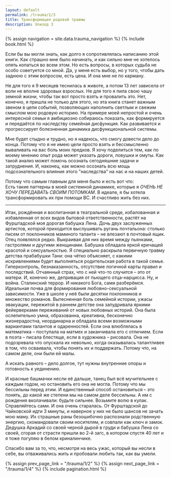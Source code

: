 ```yaml
---
layout: default
permalink: /trauma/1/3
title: Трансформация родовой травмы
description: Эпизод 3
---
```

{% assign navigation  = site.data.trauma_navigation %}
{% include book.html %}

Если бы вы могли знать, как долго я сопротивлялась написанию этой книги. Как страшно мне было начинать, и как сильно мне не хотелось опять копаться во всем этом. Но есть вопросы, в которых судьба не особо советуется со мной. Да, у меня есть выбор, но у того, чтобы дать заднюю с этим вопросом, есть цена. И она мне не по карману.

Не для того я 9 месяцев теснилась в животе, а потом 13 лет зависела от воли не вполне здоровых взрослых. Не для того я пила свою чашу земной жизни, чтобы так вот просто взять и провалить это. Нет, конечно, я пришла не только для этого, но эта книга станет важным звеном в цепи событий, позволяющих наполнить светлым и свежим смыслом мою родовую историю. На примере моей непростой и очень интересной семьи я амбициозно собираюсь показать, как формируется и передаётся по наследству семейная дисфункция. Как развивается и прогрессирует болезненная динамика дисфункциональной системы.

Мне будет стыдно и трудно, но я надеюсь, что смогу довести дело до конца. Потому что я не имею цели просто взять и бессмысленно вываливать на вас боль моих предков. Я хочу поделиться тем, как по моему мнению опыт рода может указать дороги, ловушки и омуты. Как такой анализ может помочь осознать сегодняшние задачи и затруднения. И, наконец, как можно осознать всю мощь подсознательного влияния этого "наследства" на нас и на наших детей.

Потому что самым главным для меня было и есть вот что:   
Есть такие паттерны в моей системной динамике, которые я *ОЧЕНЬ НЕ ХОЧУ ПЕРЕДАВАТЬ СВОИМ ПОТОМКАМ*.
В идеале, я бы хотела трансформировать их при помощи ВС. И счастливо жить без них.

***

Итак, рождённая и воспитанная в театральной среде, избалованная и избавленная от всех видов бытовой ответственности, растёт на Фурштадской моя дорогая бабушка Лена. Дочь двух заслуженных артистов, которой приходится выслушивать ругань почтальона: столько писем от поклонников маминого таланта – не влезают в почтовый ящик. Отец появлялся редко. Выкраивая для них время между пьянками, гастролями и другими женщинами. Бабушка обладала яркой кричащей красотой и сексуальностью. Я специально раскрыла первичную травму детства прабабушки Тани: она чётко объясняет, с какими искривлениями будет выполняться родительская работа в такой семье. Гиперконтроль, безнаказанность, отсутствие логичной карты правил и последствий. Отчаянный страх, что с ней что-то случится – это от матери. И, конечно же, депривация от пьющего отца-нарцисса. Ну, и война. Сталинский террор. И никакого Бога, сами разберёмся. Идеальная почва для формирования любовно-сексуальной зависимости. Уже в школе у неё были десятки поклонников и множество романов. Вытесненная боль семейной истории, ужасы эвакуации, пережитой в раннем детстве она запудривала яркими фейерверками переживаний от новых любовных историй. Она была ослепительно умна, образованна, креативна, бесконечно жизнерадостна, неординарна и обладала всеми возможными вариантами талантов и одаренностей. Если она влюблялась в математика – поступала на матмех и заканчивала его с отличием. Если в поэта – писала блестяще, если в художника – рисовала. Она не подозревала что опускала их невольно, когда оказывалась талантливее в том, что осваивала, чтобы понять их и поддержать. Потому что, на самом деле, они были ей малы.

А искать равного – дело долгое, тут нужны внутренние опоры и готовность к уединению.

И красные башмачки несли её дальше, танец был всё мучительнее с каждым годом, но остановить его она не могла. Потому что мы бессильны перед этим. И единственный способ остановиться – это понять, до какой же степени мы на самом деле бессильны. А им с рождения вколачивали: будьте сильнее. Возьмите волю в кулак. Справляйтесь сами. И она очень старалась. От Фурштадской до Чайковской идти 3 минуты, и наверное у них не было шансов не зачать мою маму. Их страшные раны безошибочно распознали родственную энергию, скомандовали своим носителям, и совпали как ключ и замок. Дедушка Аркадий со своей черной дырой в груди и бабушка Лена со своей, сгорая от страсти пришли во 2-й загс, в котором спустя 40 лет и я тоже погуляю в белом криналинчике.

Спасибо вам за то, что, несмотря на весь ужас, который вы несли в себе, вы отваживались жить и пробовали любить так, как вы умели.

{% assign prev_page_link = "/trauma/1/2" %}
{% assign next_page_link = "/trauma/1/4" %}
{% include pagination.html %}